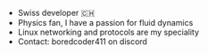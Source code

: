 - Swiss developer 🇨🇭
- Physics fan, I have a passion for fluid dynamics
- Linux networking and protocols are my speciality
- Contact: boredcoder411 on discord

<!---
boredcoder411/boredcoder411 is a ✨ special ✨ repository because its `README.md` (this file) appears on your GitHub profile.
You can click the Preview link to take a look at your changes.
--->
